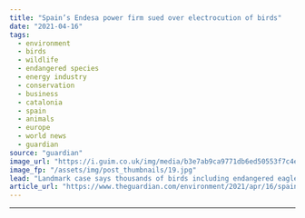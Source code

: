 ```yaml
---
title: "Spain’s Endesa power firm sued over electrocution of birds"
date: "2021-04-16"
tags: 
  - environment
  - birds
  - wildlife
  - endangered species
  - energy industry
  - conservation
  - business
  - catalonia
  - spain
  - animals
  - europe
  - world news
  - guardian
source: "guardian"
image_url: "https://i.guim.co.uk/img/media/b3e7ab9ca9771db6ed50553f7c4e0f3084215426/0_192_2900_1741/master/2900.jpg?width=460&quality=85&auto=format&fit=max&s=08c410d8d5ca01b74f1ce2dacb120809"
image_fp: "/assets/img/post_thumbnails/19.jpg"
lead: "Landmark case says thousands of birds including endangered eagles die needlessly each yearIn Leonard Cohen’s famous song, a bird on a wire is a symbol of freedom, but for thousands of birds it is the equivalent of being sent to the electric chair.Now..."
article_url: "https://www.theguardian.com/environment/2021/apr/16/spains-power-company-endesa-sued-over-electrocution-of-birds"
---
```


---

